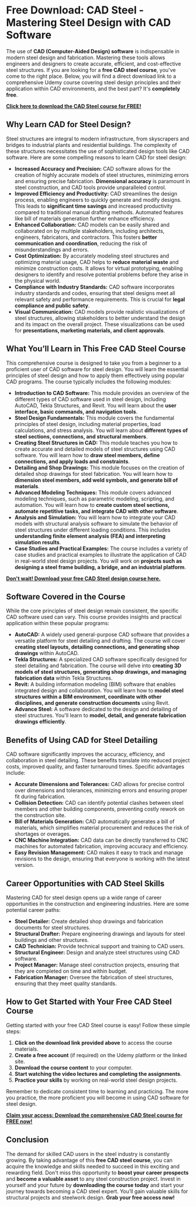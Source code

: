 # Free Download: CAD Steel - Mastering Steel Design with CAD Software

The use of **CAD (Computer-Aided Design) software** is indispensable in modern steel design and fabrication. Mastering these tools allows engineers and designers to create accurate, efficient, and cost-effective steel structures. If you are looking for a **free CAD steel course**, you've come to the right place. Below, you will find a direct download link to a comprehensive Udemy course covering steel design principles and their application within CAD environments, and the best part? It's **completely free**.

[**Click here to download the CAD Steel course for FREE!**](https://udemywork.com/cad-steel)

## Why Learn CAD for Steel Design?

Steel structures are integral to modern infrastructure, from skyscrapers and bridges to industrial plants and residential buildings. The complexity of these structures necessitates the use of sophisticated design tools like CAD software. Here are some compelling reasons to learn CAD for steel design:

*   **Increased Accuracy and Precision:** CAD software allows for the creation of highly accurate models of steel structures, minimizing errors and ensuring precise fabrication. **Dimensional accuracy** is paramount in steel construction, and CAD tools provide unparalleled control.
*   **Improved Efficiency and Productivity:** CAD streamlines the design process, enabling engineers to quickly generate and modify designs. This leads to **significant time savings** and increased productivity compared to traditional manual drafting methods. Automated features like bill of materials generation further enhance efficiency.
*   **Enhanced Collaboration:** CAD models can be easily shared and collaborated on by multiple stakeholders, including architects, engineers, fabricators, and contractors. This fosters **better communication and coordination**, reducing the risk of misunderstandings and errors.
*   **Cost Optimization:** By accurately modeling steel structures and optimizing material usage, CAD helps to **reduce material waste** and minimize construction costs. It allows for virtual prototyping, enabling designers to identify and resolve potential problems before they arise in the physical world.
*   **Compliance with Industry Standards:** CAD software incorporates industry standards and codes, ensuring that steel designs meet all relevant safety and performance requirements. This is crucial for **legal compliance and public safety**.
*   **Visual Communication:** CAD models provide realistic visualizations of steel structures, allowing stakeholders to better understand the design and its impact on the overall project. These visualizations can be used for **presentations, marketing materials, and client approvals**.

## What You’ll Learn in This Free CAD Steel Course

This comprehensive course is designed to take you from a beginner to a proficient user of CAD software for steel design. You will learn the essential principles of steel design and how to apply them effectively using popular CAD programs. The course typically includes the following modules:

*   **Introduction to CAD Software:** This module provides an overview of the different types of CAD software used in steel design, including AutoCAD, Tekla Structures, and Revit. You will learn about the **user interface, basic commands, and navigation tools**.
*   **Steel Design Fundamentals:** This module covers the fundamental principles of steel design, including material properties, load calculations, and stress analysis. You will learn about **different types of steel sections, connections, and structural members**.
*   **Creating Steel Structures in CAD:** This module teaches you how to create accurate and detailed models of steel structures using CAD software. You will learn how to **draw steel members, define connections, and apply loads and constraints**.
*   **Detailing and Shop Drawings:** This module focuses on the creation of detailed shop drawings for steel fabrication. You will learn how to **dimension steel members, add weld symbols, and generate bill of materials**.
*   **Advanced Modeling Techniques:** This module covers advanced modeling techniques, such as parametric modeling, scripting, and automation. You will learn how to **create custom steel sections, automate repetitive tasks, and integrate CAD with other software**.
*   **Analysis and Simulation:** You will learn how to integrate your CAD models with structural analysis software to simulate the behavior of steel structures under different loading conditions. This includes **understanding finite element analysis (FEA) and interpreting simulation results**.
*   **Case Studies and Practical Examples:** The course includes a variety of case studies and practical examples to illustrate the application of CAD in real-world steel design projects. You will work on **projects such as designing a steel frame building, a bridge, and an industrial platform**.

[**Don't wait! Download your free CAD Steel design course here.**](https://udemywork.com/cad-steel)

## Software Covered in the Course

While the core principles of steel design remain consistent, the specific CAD software used can vary. This course provides insights and practical application within these popular programs:

*   **AutoCAD:** A widely used general-purpose CAD software that provides a versatile platform for steel detailing and drafting. The course will cover **creating steel layouts, detailing connections, and generating shop drawings** within AutoCAD.
*   **Tekla Structures:** A specialized CAD software specifically designed for steel detailing and fabrication. The course will delve into **creating 3D models of steel structures, generating shop drawings, and managing fabrication data** within Tekla Structures.
*   **Revit:** A building information modeling (BIM) software that enables integrated design and collaboration. You will learn how to **model steel structures within a BIM environment, coordinate with other disciplines, and generate construction documents** using Revit.
*   **Advance Steel:** A software dedicated to the design and detailing of steel structures. You'll learn to **model, detail, and generate fabrication drawings efficiently**.

## Benefits of Using CAD for Steel Detailing

CAD software significantly improves the accuracy, efficiency, and collaboration in steel detailing. These benefits translate into reduced project costs, improved quality, and faster turnaround times. Specific advantages include:

*   **Accurate Dimensions and Tolerances:** CAD allows for precise control over dimensions and tolerances, minimizing errors and ensuring proper fit during fabrication.
*   **Collision Detection:** CAD can identify potential clashes between steel members and other building components, preventing costly rework on the construction site.
*   **Bill of Materials Generation:** CAD automatically generates a bill of materials, which simplifies material procurement and reduces the risk of shortages or overages.
*   **CNC Machine Integration:** CAD data can be directly transferred to CNC machines for automated fabrication, improving accuracy and efficiency.
*   **Easy Revision Management:** CAD makes it easy to track and manage revisions to the design, ensuring that everyone is working with the latest version.

## Career Opportunities with CAD Steel Skills

Mastering CAD for steel design opens up a wide range of career opportunities in the construction and engineering industries. Here are some potential career paths:

*   **Steel Detailer:** Create detailed shop drawings and fabrication documents for steel structures.
*   **Structural Drafter:** Prepare engineering drawings and layouts for steel buildings and other structures.
*   **CAD Technician:** Provide technical support and training to CAD users.
*   **Structural Engineer:** Design and analyze steel structures using CAD software.
*   **Project Manager:** Manage steel construction projects, ensuring that they are completed on time and within budget.
*   **Fabrication Manager:** Oversee the fabrication of steel structures, ensuring that they meet quality standards.

## How to Get Started with Your Free CAD Steel Course

Getting started with your free CAD Steel course is easy! Follow these simple steps:

1.  **Click on the download link provided above** to access the course materials.
2.  **Create a free account** (if required) on the Udemy platform or the linked site.
3.  **Download the course content** to your computer.
4.  **Start watching the video lectures and completing the assignments**.
5.  **Practice your skills** by working on real-world steel design projects.

Remember to dedicate consistent time to learning and practicing. The more you practice, the more proficient you will become in using CAD software for steel design.

[**Claim your access: Download the comprehensive CAD Steel course for FREE now!**](https://udemywork.com/cad-steel)

## Conclusion

The demand for skilled CAD users in the steel industry is constantly growing. By taking advantage of this **free CAD steel course**, you can acquire the knowledge and skills needed to succeed in this exciting and rewarding field. Don't miss this opportunity to **boost your career prospects** and **become a valuable asset** to any steel construction project. Invest in yourself and your future by **downloading the course today** and start your journey towards becoming a CAD steel expert. You’ll gain valuable skills for structural projects and steelwork design. **Grab your free access now!**

